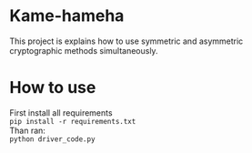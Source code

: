 # Kame-hameha
This project is explains how to use symmetric and asymmetric cryptographic methods simultaneously.
# How to use
First install all requirements\
`pip install -r requirements.txt`\
Than ran:\
`python driver_code.py`

